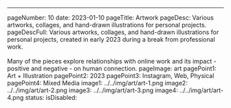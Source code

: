 ---
pageNumber: 10
date: 2023-01-10
pageTitle: Artwork
pageDesc: Various artworks, collages, and hand-drawn illustrations for personal projects.
pageDescFull: Various artworks, collages, and hand-drawn illustrations for personal projects, created in early 2023 during a break from professional work. </br></br>Many of the pieces explore relationships with online work and its impact - positive and negative - on human connection.
pageImage: art
pagePoint1: Art + Illustration
pagePoint2: 2023
pagePoint3: Instagram, Web, Physical
pagePoint4: Mixed Media
image1: ../../img/art/art-1.png
image2: ../../img/art/art-2.png
image3: ../../img/art/art-3.png
image4: ../../img/art/art-4.png
status: 
isDisabled: 